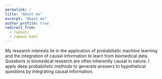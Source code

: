 ```yaml
---
permalink: /
title: "About me"
excerpt: "About me"
author_profile: true
redirect_from: 
  - /about/
  - /about.html
---
```


My research interests lie in the application of probabilistic machine learning and the integration of causal information to learn from biomedical data. Questions in biomedical research are often inherently causal in nature. I apply deep probabilistic methods to generate answers to hypothetical questions by integrating causal information. 
